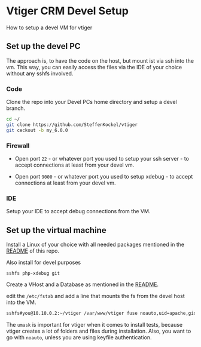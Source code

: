 # Vtiger CRM Devel Setup

How to setup a devel VM for vtiger

## Set up the devel PC

The approach is, to have the code on the host, but mount ist via ssh into the vm. This way, you can easily access the files via the IDE of your choice without any sshfs involved.

### Code

Clone the repo into your Devel PCs home directory and setup a devel branch. 

```bash
cd ~/
git clone https://github.com/SteffenKockel/vtiger
git ceckout -b my_6.0.0
```

### Firewall

* Open port `22` - or whatever port you used to setup your ssh server - to accept connections at least from your devel vm. 

* Open port `9000` - or whatever port you used to setup xdebug - to accept connections at least from your devel vm. 

### IDE

Setup your IDE to accept debug connections from the VM. 

## Set up the virtual machine

Install a Linux of your choice with all needed packages mentioned in the [README](README.md) of this repo.

Also install for devel purposes

    sshfs php-xdebug git

Create a VHost and a Database as mentioned in the [README](README.md). 

edit the `/etc/fstab` and add a line that mounts the fs from the devel host into the VM.

```bash
sshfs#you@10.10.0.2:~/vtiger /var/www/vtiger fuse noauto,uid=apache,gid=apache,allow_other,umask=0007 0 0
```
The `umask` is important for vtiger when it comes to install tests, because vtiger creates a lot of folders and files during installation. Also, you want to go with `noauto`, unless you are using keyfile authentication. 
